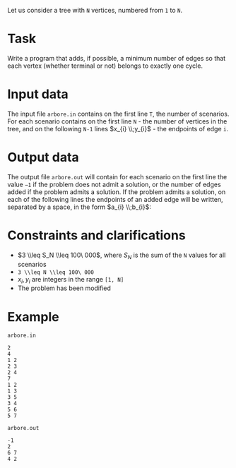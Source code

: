 Let us consider a tree with `N` vertices, numbered from `1` to `N`.

# Task
Write a program that adds, if possible, a minimum number of edges so that each vertex (whether terminal or not) belongs to exactly one cycle.

# Input data
The input file `arbore.in` contains on the first line `T`, the number of scenarios. For each scenario contains on the first line `N` - the number of vertices in the tree, and on the following `N-1` lines $x_{i} \\;y_{i}$ - the endpoints of edge `i`.

# Output data
The output file `arbore.out` will contain for each scenario on the first line the value `−1` if the problem does not admit a solution, or the number of edges added if the problem admits a solution. If the problem admits a solution, on each of the following lines the endpoints of an added edge will be written, separated by a space, in the form $a_{i} \\;b_{i}$:

# Constraints and clarifications
* $3 \\leq S_N \\leq 100\ 000$, where $S_N$ is the sum of the `N` values for all scenarios
* `3 \\leq N \\leq 100\ 000`
* $x_i, y_i$ are integers in the range `[1, N]`
* The problem has been modified

# Example

`arbore.in`
```
2
4
1 2
2 3
2 4
7
1 2
1 3
3 5
3 4
5 6
5 7	
```

`arbore.out`
```
-1
2
6 7
4 2
